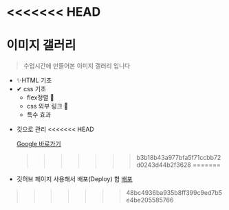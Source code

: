 # <<<<<<< HEAD

# 이미지 갤러리

> 수업시간에 만들어본 이미지 갤러리 입니다

- ✨HTML 기초
- ✔ css 기초
  - flex정렬 🚀
  - css 외부 링크 🎉
  - 특수 효과

* 깃으로 관리
<<<<<<< HEAD

  [Google 바로가기](https:// "google link")

  > > > > > > > b3b18b43a977bfa5f71ccbb72d0243d44b2f3628
=======
+ 깃허브 페이지 사용해서 배포(Deploy) 함
  [배포](https://www.google.com "google link")
>>>>>>> 48bc4936ba935b8ff399c9ed7b5e4be205585766
